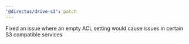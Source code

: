 ```yaml
---
'@directus/drive-s3': patch
---
```


Fixed an issue where an empty ACL setting would cause issues in certain S3 compatible services
